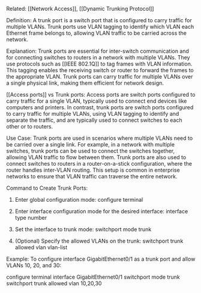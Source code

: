 Related: [[Network Access]], [[Dynamic Trunking Protocol]]

Definition:
A trunk port is a switch port that is configured to carry traffic for multiple VLANs. Trunk ports use VLAN tagging to identify which VLAN each Ethernet frame belongs to, allowing VLAN traffic to be carried across the network.

Explanation:
Trunk ports are essential for inter-switch communication and for connecting switches to routers in a network with multiple VLANs. They use protocols such as [[IEEE 802.1Q]] to tag frames with VLAN information. This tagging enables the receiving switch or router to forward the frames to the appropriate VLAN. Trunk ports can carry traffic for multiple VLANs over a single physical link, making them efficient for network design.

[[Access ports]] vs Trunk ports:
Access ports are switch ports configured to carry traffic for a single VLAN, typically used to connect end devices like computers and printers. In contrast, trunk ports are switch ports configured to carry traffic for multiple VLANs, using VLAN tagging to identify and separate the traffic, and are typically used to connect switches to each other or to routers.

Use Case:
Trunk ports are used in scenarios where multiple VLANs need to be carried over a single link. For example, in a network with multiple switches, trunk ports can be used to connect the switches together, allowing VLAN traffic to flow between them. Trunk ports are also used to connect switches to routers in a router-on-a-stick configuration, where the router handles inter-VLAN routing. This setup is common in enterprise networks to ensure that VLAN traffic can traverse the entire network.

Command to Create Trunk Ports:
1. Enter global configuration mode:
   configure terminal

2. Enter interface configuration mode for the desired interface:
   interface type number

3. Set the interface to trunk mode:
   switchport mode trunk

4. (Optional) Specify the allowed VLANs on the trunk:
   switchport trunk allowed vlan vlan-list

Example:
To configure interface GigabitEthernet0/1 as a trunk port and allow VLANs 10, 20, and 30:

configure terminal
interface GigabitEthernet0/1
switchport mode trunk
switchport trunk allowed vlan 10,20,30